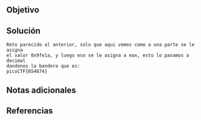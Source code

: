 ## Objetivo

## Solución
```
Reto parecido al anterior, solo que aqui vemos como a una parte se le asigna
el valor 0x9fe1a, y luego eso se le asigna a eax, esto lo pasamos a decimal
dandonos la bandera que es:
picoCTF{654874}
```
## Notas adicionales
## Referencias